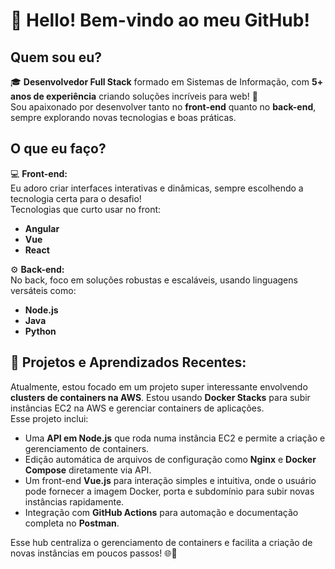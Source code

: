 # 👋 Hello! Bem-vindo ao meu GitHub! 

## Quem sou eu? 
🎓 **Desenvolvedor Full Stack** formado em Sistemas de Informação, com **5+ anos de experiência** criando soluções incríveis para web! 🚀  
Sou apaixonado por desenvolver tanto no **front-end** quanto no **back-end**, sempre explorando novas tecnologias e boas práticas.

## O que eu faço?
💻 **Front-end:**  
Eu adoro criar interfaces interativas e dinâmicas, sempre escolhendo a tecnologia certa para o desafio!  
Tecnologias que curto usar no front:
- **Angular**
- **Vue**
- **React**

⚙️ **Back-end:**  
No back, foco em soluções robustas e escaláveis, usando linguagens versáteis como:
- **Node.js**
- **Java**
- **Python**

## 🚧 Projetos e Aprendizados Recentes:
Atualmente, estou focado em um projeto super interessante envolvendo **clusters de containers na AWS**. Estou usando **Docker Stacks** para subir instâncias EC2 na AWS e gerenciar containers de aplicações.  
Esse projeto inclui:
- Uma **API em Node.js** que roda numa instância EC2 e permite a criação e gerenciamento de containers.
- Edição automática de arquivos de configuração como **Nginx** e **Docker Compose** diretamente via API.
- Um front-end **Vue.js** para interação simples e intuitiva, onde o usuário pode fornecer a imagem Docker, porta e subdomínio para subir novas instâncias rapidamente.
- Integração com **GitHub Actions** para automação e documentação completa no **Postman**.

Esse hub centraliza o gerenciamento de containers e facilita a criação de novas instâncias em poucos passos! 🌐🚀
